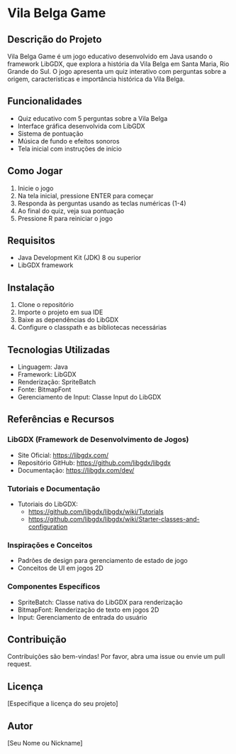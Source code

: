# Vila Belga Game

## Descrição do Projeto

Vila Belga Game é um jogo educativo desenvolvido em Java usando o framework LibGDX, que explora a história da Vila Belga em Santa Maria, Rio Grande do Sul. O jogo apresenta um quiz interativo com perguntas sobre a origem, características e importância histórica da Vila Belga.

## Funcionalidades

- Quiz educativo com 5 perguntas sobre a Vila Belga
- Interface gráfica desenvolvida com LibGDX
- Sistema de pontuação
- Música de fundo e efeitos sonoros
- Tela inicial com instruções de início

## Como Jogar

1. Inicie o jogo
2. Na tela inicial, pressione ENTER para começar
3. Responda às perguntas usando as teclas numéricas (1-4)
4. Ao final do quiz, veja sua pontuação
5. Pressione R para reiniciar o jogo

## Requisitos

- Java Development Kit (JDK) 8 ou superior
- LibGDX framework

## Instalação

1. Clone o repositório
2. Importe o projeto em sua IDE
3. Baixe as dependências do LibGDX
4. Configure o classpath e as bibliotecas necessárias

## Tecnologias Utilizadas

- Linguagem: Java
- Framework: LibGDX
- Renderização: SpriteBatch
- Fonte: BitmapFont
- Gerenciamento de Input: Classe Input do LibGDX

## Referências e Recursos

### LibGDX (Framework de Desenvolvimento de Jogos)
- Site Oficial: https://libgdx.com/
- Repositório GitHub: https://github.com/libgdx/libgdx
- Documentação: https://libgdx.com/dev/

### Tutoriais e Documentação
- Tutoriais do LibGDX: 
  - https://github.com/libgdx/libgdx/wiki/Tutorials
  - https://github.com/libgdx/libgdx/wiki/Starter-classes-and-configuration

### Inspirações e Conceitos
- Padrões de design para gerenciamento de estado de jogo
- Conceitos de UI em jogos 2D

### Componentes Específicos
- SpriteBatch: Classe nativa do LibGDX para renderização
- BitmapFont: Renderização de texto em jogos 2D
- Input: Gerenciamento de entrada do usuário

## Contribuição

Contribuições são bem-vindas! Por favor, abra uma issue ou envie um pull request.

## Licença

[Especifique a licença do seu projeto]

## Autor

[Seu Nome ou Nickname]
